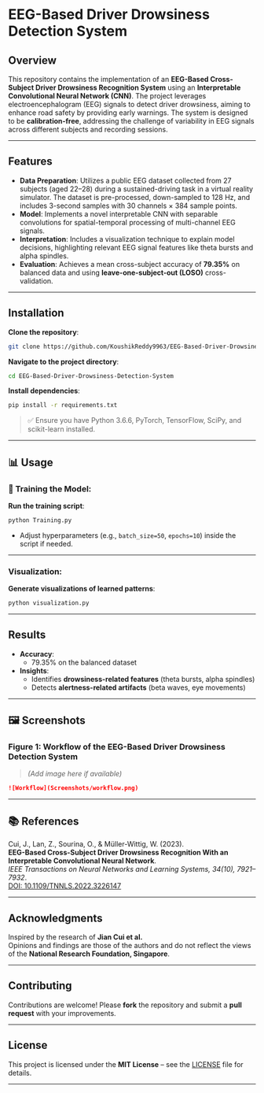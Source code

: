 # EEG-Based Driver Drowsiness Detection System

##  Overview

This repository contains the implementation of an **EEG-Based Cross-Subject Driver Drowsiness Recognition System** using an **Interpretable Convolutional Neural Network (CNN)**. The project leverages electroencephalogram (EEG) signals to detect driver drowsiness, aiming to enhance road safety by providing early warnings. The system is designed to be **calibration-free**, addressing the challenge of variability in EEG signals across different subjects and recording sessions.

---

##  Features

- **Data Preparation**: Utilizes a public EEG dataset collected from 27 subjects (aged 22–28) during a sustained-driving task in a virtual reality simulator. The dataset is pre-processed, down-sampled to 128 Hz, and includes 3-second samples with 30 channels × 384 sample points.
- **Model**: Implements a novel interpretable CNN with separable convolutions for spatial-temporal processing of multi-channel EEG signals.
- **Interpretation**: Includes a visualization technique to explain model decisions, highlighting relevant EEG signal features like theta bursts and alpha spindles.
- **Evaluation**: Achieves a mean cross-subject accuracy of **79.35%** on balanced data and using **leave-one-subject-out (LOSO)** cross-validation.

---

##  Installation

**Clone the repository**:
```bash
git clone https://github.com/KoushikReddy9963/EEG-Based-Driver-Drowsiness-Detection-System.git
```

**Navigate to the project directory**:
```bash
cd EEG-Based-Driver-Drowsiness-Detection-System
```

**Install dependencies**:
```bash
pip install -r requirements.txt
```

> ✅ Ensure you have Python 3.6.6, PyTorch, TensorFlow, SciPy, and scikit-learn installed.

---

## 📊 Usage

### 🧠 Training the Model:

**Run the training script**:
```bash
python Training.py
```

- Adjust hyperparameters (e.g., `batch_size=50`, `epochs=10`) inside the script if needed.

---

### Visualization:

**Generate visualizations of learned patterns**:
```bash
python visualization.py
```

---

## Results

- **Accuracy**:
  - 79.35% on the balanced dataset
- **Insights**:
  - Identifies **drowsiness-related features** (theta bursts, alpha spindles)
  - Detects **alertness-related artifacts** (beta waves, eye movements)

---

## 🖼️ Screenshots

### Figure 1: Workflow of the EEG-Based Driver Drowsiness Detection System

> *(Add image here if available)*  
```markdown
![Workflow](Screenshots/workflow.png)
```

---

## 📚 References

Cui, J., Lan, Z., Sourina, O., & Müller-Wittig, W. (2023).  
**EEG-Based Cross-Subject Driver Drowsiness Recognition With an Interpretable Convolutional Neural Network**.  
*IEEE Transactions on Neural Networks and Learning Systems, 34(10), 7921–7932*.  
[DOI: 10.1109/TNNLS.2022.3226147](https://doi.org/10.1109/TNNLS.2022.3226147)

---

## Acknowledgments

Inspired by the research of **Jian Cui et al.**  
Opinions and findings are those of the authors and do not reflect the views of the **National Research Foundation, Singapore**.

---

## Contributing

Contributions are welcome! Please **fork** the repository and submit a **pull request** with your improvements.

---

## License

This project is licensed under the **MIT License** – see the [LICENSE](LICENSE) file for details.

---

